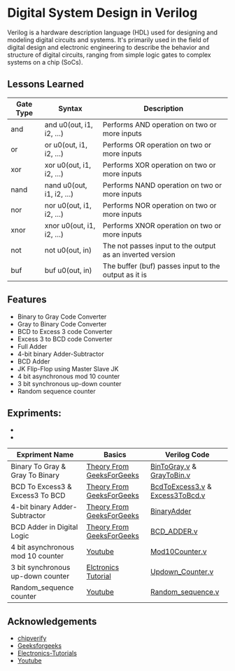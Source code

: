 
# Digital System Design in Verilog
Verilog is a hardware description language (HDL) used for designing and modeling digital circuits and systems. It's primarily used in the field of digital design and electronic engineering to describe the behavior and structure of digital circuits, ranging from simple logic gates to complex systems on a chip (SoCs).


## Lessons Learned

| Gate Type  | Syntax |           Description                              |
| -----------| ------------- | --------------------------------------------|
| and| and u0(out, i1, i2, …)|Performs AND operation on two or more inputs |
|or  |or u0(out, i1, i2, …)  |Performs OR operation on two or more inputs  |
|xor |xor u0(out, i1, i2, …) |Performs XOR operation on two or more inputs |
|nand|nand u0(out, i1, i2, …)|Performs NAND operation on two or more inputs|
|nor |nor u0(out, i1, i2, …) |Performs NOR operation on two or more inputs |
|xnor|xnor u0(out, i1, i2, …)|Performs XNOR operation on two or more inputs|
|not |not u0(out, in)        |The not passes input to the output as an inverted version|
|buf |buf u0(out, in)        |The buffer (buf) passes input to the output as it is|


## Features
- Binary to Gray Code Converter
- Gray to Binary Code Converter
- BCD to Excess 3 code Converter
- Excess 3 to BCD code Converter
- Full Adder
- 4-bit binary Adder-Subtractor
- BCD Adder
- JK Flip-Flop using Master Slave JK
- 4 bit asynchronous mod 10 counter
- 3 bit synchronous up-down counter
- Random sequence counter


## Expriments:
-
-
|Expriment Name|Basics|Verilog Code|
|---------|------|------------|
|Binary To Gray & Gray To Binary|[Theory From GeeksForGeeks](https://www.geeksforgeeks.org/code-converters-binary-to-from-gray-code) |[BinToGray.v](https://github.com/Aziz-Ru/Digital-System-Design-verilog-/blob/main/LABCode/BinToGray.v) & [ GrayToBin.v](https://github.com/Aziz-Ru/Digital-System-Design-verilog-/blob/main/LABCode/GrayToBin.v)|
|BCD To Excess3 & Excess3 To BCD|[Theory From GeeksForGeeks](https://www.geeksforgeeks.org/code-converters-bcd8421-to-from-excess-3)|[BcdToExcess3.v](https://github.com/Aziz-Ru/Digital-System-Design-verilog-/blob/main/LABCode/BcdToExcess3.v) & [Excess3ToBcd.v](https://github.com/Aziz-Ru/Digital-System-Design-verilog-/blob/main/LABCode/Excess3ToBcd.v)|
|4-bit binary Adder-Subtractor |[Theory From GeeksForGeeks](https://www.geeksforgeeks.org/4-bit-binary-adder-subtractor/)|[BinaryAdder](https://github.com/Aziz-Ru/Digital-System-Design-verilog-/blob/main/LABCode/FULL_ADDER.v)|
|BCD Adder in Digital Logic|[Theory From GeeksForGeeks](https://www.geeksforgeeks.org/bcd-adder-in-digital-logic/)|[BCD_ADDER.v](https://github.com/Aziz-Ru/Digital-System-Design-verilog-/blob/main/LABCode/BCD_ADDER.v)|
|4 bit asynchronous mod 10 counter|[Youtube](https://www.youtube.com/watch?v=4NEjjeIyA-4) |[Mod10Counter.v](https://github.com/Aziz-Ru/Digital-System-Design-verilog-/blob/main/LABCode/Mod10Counter.v)|
|3 bit synchronous up-down counter|[Elctronics Tutorial](https://www.electronics-tutorials.ws/counter/count_4.html)|[Updown_Counter.v](https://github.com/Aziz-Ru/Digital-System-Design-verilog-/blob/main/LABCode/Updown_Counter.v)|
|Random_sequence counter |[Youtube](https://www.youtube.com/watch?v=-tl59_wGPTg&t=744s) |[Random_sequence.v](https://github.com/Aziz-Ru/Digital-System-Design-verilog-/blob/main/LABCode/Random_sequence.v)|

## Acknowledgements

-  [chipverify](https://www.chipverify.com/verilog/verilog-gate-level-modeling)
 - [Geeksforgeeks](https://www.geeksforgeeks.org/)
 - [Electronics-Tutorials](https://www.electronics-tutorials.ws)
 - [Youtube](https://www.youtube.com/watch?v=-tl59_wGPTg&t=744s)

